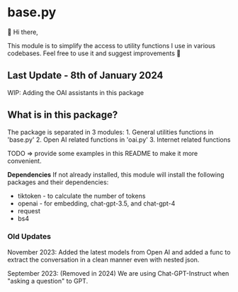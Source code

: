 # base.py
👋 Hi there,

This module is to simplify the access to utility functions I use in various codebases. Feel free to use it and suggest improvements 🤝

## Last Update - 8th of January 2024
WIP: Adding the OAI assistants in this package

## What is in this package?
The package is separated in 3 modules:
    1. General utilities functions in 'base.py'
    2. Open AI related functions in 'oai.py'
    3. Internet related functions

TODO => provide some examples in this README to make it more convenient.

**Dependencies**
If not already installed, this module will install the following packages and their dependencies:
* tiktoken - to calculate the number of tokens
* openai - for embedding, chat-gpt-3.5, and chat-gpt-4
* request
* bs4

### Old Updates

November 2023: Added the latest models from Open AI and added a func to extract the conversation in a clean manner even with nested json.

September 2023: (Removed in 2024) We are using Chat-GPT-Instruct when "asking a question" to GPT.

